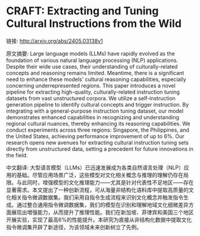 # CRAFT: Extracting and Tuning Cultural Instructions from the Wild

链接: http://arxiv.org/abs/2405.03138v1

原文摘要:
Large language models (LLMs) have rapidly evolved as the foundation of
various natural language processing (NLP) applications. Despite their wide use
cases, their understanding of culturally-related concepts and reasoning remains
limited. Meantime, there is a significant need to enhance these models'
cultural reasoning capabilities, especially concerning underrepresented
regions. This paper introduces a novel pipeline for extracting high-quality,
culturally-related instruction tuning datasets from vast unstructured corpora.
We utilize a self-instruction generation pipeline to identify cultural concepts
and trigger instruction. By integrating with a general-purpose instruction
tuning dataset, our model demonstrates enhanced capabilities in recognizing and
understanding regional cultural nuances, thereby enhancing its reasoning
capabilities. We conduct experiments across three regions: Singapore, the
Philippines, and the United States, achieving performance improvement of up to
6%. Our research opens new avenues for extracting cultural instruction tuning
sets directly from unstructured data, setting a precedent for future
innovations in the field.

中文翻译:
大型语言模型（LLMs）已迅速发展成为各类自然语言处理（NLP）应用的基础。尽管应用场景广泛，这些模型对文化相关概念与推理的理解仍存在局限。与此同时，增强模型的文化推理能力——尤其是针对代表性不足地区——存在显著需求。本文提出了一种创新流程，可从海量非结构化语料库中提取高质量的文化相关指令微调数据集。我们采用自指令生成流程来识别文化概念并触发指令生成。通过整合通用指令微调数据集，我们的模型在识别和理解地域文化细微差异方面展现出增强能力，从而提升了推理性能。我们在新加坡、菲律宾和美国三个地区开展实验，实现了最高6%的性能提升。本研究为直接从非结构化数据中提取文化指令微调集开辟了新途径，为该领域未来创新树立了先例。
